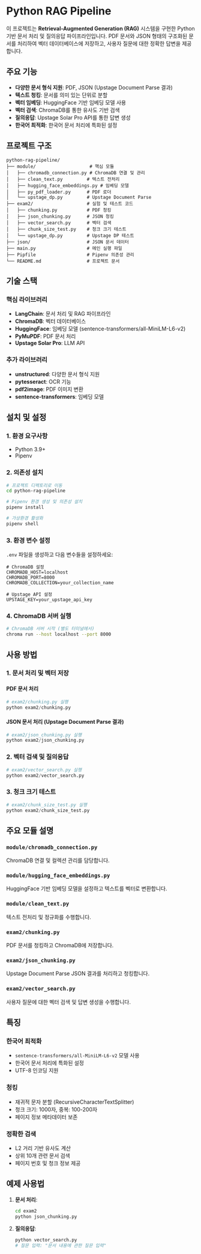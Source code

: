 # Python RAG Pipeline

이 프로젝트는 **Retrieval-Augmented Generation (RAG)** 시스템을 구현한 Python 기반 문서 처리 및 질의응답 파이프라인입니다. PDF 문서와 JSON 형태의 구조화된 문서를 처리하여 벡터 데이터베이스에 저장하고, 사용자 질문에 대한 정확한 답변을 제공합니다.

## 주요 기능

- **다양한 문서 형식 지원**: PDF, JSON (Upstage Document Parse 결과)
- **텍스트 청킹**: 문서를 의미 있는 단위로 분할
- **벡터 임베딩**: HuggingFace 기반 임베딩 모델 사용
- **벡터 검색**: ChromaDB를 통한 유사도 기반 검색
- **질의응답**: Upstage Solar Pro API를 통한 답변 생성
- **한국어 최적화**: 한국어 문서 처리에 특화된 설정

## 프로젝트 구조

```
python-rag-pipeline/
├── module/                    # 핵심 모듈
│   ├── chromadb_connection.py # ChromaDB 연결 및 관리
│   ├── clean_text.py         # 텍스트 전처리
│   ├── hugging_face_embeddings.py # 임베딩 모델
│   ├── py_pdf_loader.py      # PDF 로더
│   └── upstage_dp.py         # Upstage Document Parse
├── exam2/                    # 실험 및 테스트 코드
│   ├── chunking.py           # PDF 청킹
│   ├── json_chunking.py      # JSON 청킹
│   ├── vector_search.py      # 벡터 검색
│   ├── chunk_size_test.py    # 청크 크기 테스트
│   └── upstage_dp.py         # Upstage DP 테스트
├── json/                     # JSON 문서 데이터
├── main.py                   # 메인 실행 파일
├── Pipfile                   # Pipenv 의존성 관리
└── README.md                 # 프로젝트 문서
```

## 기술 스택

### 핵심 라이브러리
- **LangChain**: 문서 처리 및 RAG 파이프라인
- **ChromaDB**: 벡터 데이터베이스
- **HuggingFace**: 임베딩 모델 (sentence-transformers/all-MiniLM-L6-v2)
- **PyMuPDF**: PDF 문서 처리
- **Upstage Solar Pro**: LLM API

### 추가 라이브러리
- **unstructured**: 다양한 문서 형식 지원
- **pytesseract**: OCR 기능
- **pdf2image**: PDF 이미지 변환
- **sentence-transformers**: 임베딩 모델

## 설치 및 설정

### 1. 환경 요구사항
- Python 3.9+
- Pipenv

### 2. 의존성 설치
```bash
# 프로젝트 디렉토리로 이동
cd python-rag-pipeline

# Pipenv 환경 생성 및 의존성 설치
pipenv install

# 가상환경 활성화
pipenv shell
```

### 3. 환경 변수 설정
`.env` 파일을 생성하고 다음 변수들을 설정하세요:

```env
# ChromaDB 설정
CHROMADB_HOST=localhost
CHROMADB_PORT=8000
CHROMADB_COLLECTION=your_collection_name

# Upstage API 설정
UPSTAGE_KEY=your_upstage_api_key
```

### 4. ChromaDB 서버 실행
```bash
# ChromaDB 서버 시작 (별도 터미널에서)
chroma run --host localhost --port 8000
```

## 사용 방법

### 1. 문서 처리 및 벡터 저장

#### PDF 문서 처리
```python
# exam2/chunking.py 실행
python exam2/chunking.py
```

#### JSON 문서 처리 (Upstage Document Parse 결과)
```python
# exam2/json_chunking.py 실행
python exam2/json_chunking.py
```

### 2. 벡터 검색 및 질의응답
```python
# exam2/vector_search.py 실행
python exam2/vector_search.py
```

### 3. 청크 크기 테스트
```python
# exam2/chunk_size_test.py 실행
python exam2/chunk_size_test.py
```

## 주요 모듈 설명

### `module/chromadb_connection.py`
ChromaDB 연결 및 컬렉션 관리를 담당합니다.

### `module/hugging_face_embeddings.py`
HuggingFace 기반 임베딩 모델을 설정하고 텍스트를 벡터로 변환합니다.

### `module/clean_text.py`
텍스트 전처리 및 정규화를 수행합니다.

### `exam2/chunking.py`
PDF 문서를 청킹하고 ChromaDB에 저장합니다.

### `exam2/json_chunking.py`
Upstage Document Parse JSON 결과를 처리하고 청킹합니다.

### `exam2/vector_search.py`
사용자 질문에 대한 벡터 검색 및 답변 생성을 수행합니다.

## 특징

### 한국어 최적화
- `sentence-transformers/all-MiniLM-L6-v2` 모델 사용
- 한국어 문서 처리에 특화된 설정
- UTF-8 인코딩 지원

### 청킹
- 재귀적 문자 분할 (RecursiveCharacterTextSplitter)
- 청크 크기: 1000자, 중복: 100-200자
- 페이지 정보 메타데이터 보존

### 정확한 검색
- L2 거리 기반 유사도 계산
- 상위 10개 관련 문서 검색
- 페이지 번호 및 청크 정보 제공

## 예제 사용법

1. **문서 처리**:
   ```bash
   cd exam2
   python json_chunking.py
   ```

2. **질의응답**:
   ```bash
   python vector_search.py
   # 질문 입력: "문서 내용에 관한 질문 입력"
   ```